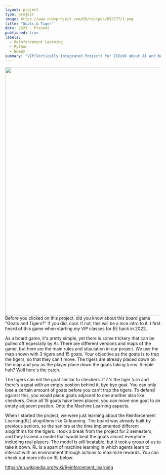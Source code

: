 ```yaml
---
layout: project
type: project
image: https://www.codeproject.com/KB/recipes/692277/1.png
title: "Goats & Tiger"
date: 2023 - Present
published: true
labels:
  - Reinforcement Learning
  - Python
  - Numpy
summary: "VIP(Vertically Integrated Project) for ECEx96 about AI and board games"
---
```


<img width=800 align="left" src="https://www.codeproject.com/KB/recipes/692277/1.png">

---

Before you clicked on this project, did you know about this board game "Goats and Tigers?"
If you did, cool. If not, this will be a nice intro to it.
I first heard of this game when starting my VIP classes for EE back in 2022.

As a board game, it's pretty simple, yet there is some trickery that can be pulled off especially by AI.
There are different versions and maps of the game, but here are the main rules and stipulation in our project.
We use the map shown with 3 tigers and 15 goats. Your objective as the goats is to trap the tigers, so that they
can't move. The tigers are already placed down on the map and you as the player place down the goats taking turns.
Simple huh? Well here's the catch.

The tigers can eat the goat similar to checkers. If it's the tiger turn and there's a goat with an empty postion behind it,
bye bye goat. You can only lose a certain amount of goats before you can't trap the tigers. To defend against this, you 
would place goats adjacent to one another also like checkers. Once all 15 goats have been placed, you can move one goat to 
an empty adjacent postion. Onto the Machine Learning aspects.

When I started the project, we were just learning about the Reinforcement Learning(RL) alogrithms like Q-learning. The board
was already built by previous seniors, so the seniors at the time implemented different alogrithms for the tigers. I took a
break from the project for 2 semesters, and they trained a model that would beat the goats almost everytime including real players.
The model is still beatable, but it took a group of us to take it down. RL is a apart of machine learning in which agents learn to 
interact with an environment through actions to maximize rewards. You can check out more info on RL below:

<a href="https://en.wikipedia.org/wiki/Reinforcement_learning/">https://en.wikipedia.org/wiki/Reinforcement_learning </a>
